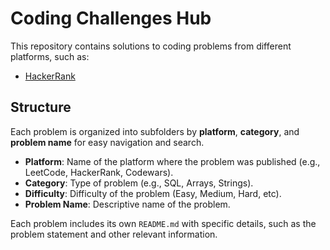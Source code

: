 # Coding Challenges Hub

This repository contains solutions to coding problems from different platforms, such as:

- [HackerRank](https://www.hackerrank.com/)

## Structure

Each problem is organized into subfolders by **platform**, **category**, and **problem name** for easy navigation and search.

- **Platform**: Name of the platform where the problem was published (e.g., LeetCode, HackerRank, Codewars).
- **Category**: Type of problem (e.g., SQL, Arrays, Strings).
- **Difficulty**: Difficulty of the problem (Easy, Medium, Hard, etc).
- **Problem Name**: Descriptive name of the problem.

Each problem includes its own `README.md` with specific details, such as the problem statement and other relevant information.
